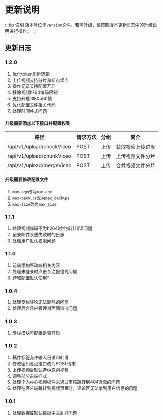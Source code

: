 # 更新说明

:::tip 说明
版本号位于`version`文件。若需升级，请按照版本更新日志中的升级说明进行操作。
:::

## 更新日志

### 1.2.0
1. 优化token刷新逻辑
2. 上传视频支持分片和断点续传
3. 操作记录支持配置开启
4. 移除视频h264编码限制
5. 支持开启1080p60帧
6. 优化配置文件相关代码
7. 处理时间格式问题

#### 升级需要添加以下接口并配置权限
| 路径                      | 请求方法 | 分组 | 简介             |
| ------------------------- | -------- | ---- | ---------------- |
| /api/v1/upload/checkVideo | POST     | 上传 | 获取视频上传进度 |
| /api/v1/upload/chunkVideo | POST     | 上传 | 上传视频文件分片 |
| /api/v1/upload/mergeVideo | POST     | 上传 | 合并视频文件分片 |

#### 升级需要修改配置文件
1. `max-age`改为`max_age`
2. `max-backups`改为`max_backups`
3. `max-size`改为`max_size`

### 1.1.1
1. 处理视频编码不为h264时空指针错误问题
2. 记录邮件发送失败时的日志
3. 处理用户默认权限问题

### 1.1.0
1. 前端添加移动端相关内容
2. 处理未登录时点击关注报错的问题
3. 跨域配置默认使用*

### 1.0.4
1. 处理专栏评论无法删除的问题
2. 处理后台用户管理封面图溢出问题

### 1.0.3
1. 专栏模块可配置是否开启

### 1.0.2
1. 稿件标签允许输入日语和韩语
2. 修改密码验证接口改为POST请求
3. 上传视频后默认选中原创视频
4. 调整部分前端样式
5. 处理个人中心视频稿件未通过审核跳转到404页面的问题
6. 处理在客户端跳转到视频页面时，评论区无法拿到用户信息的问题

### 1.0.1
1. 处理数据库默认数据中文乱码问题

